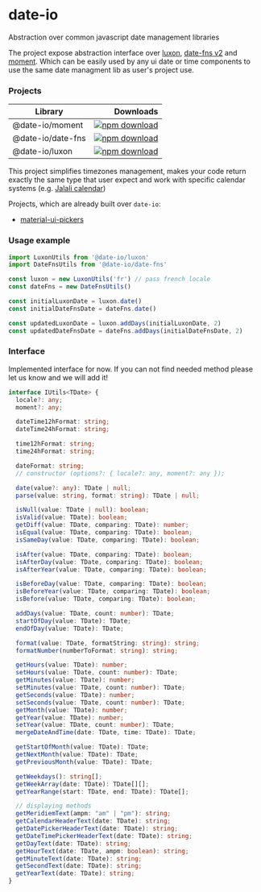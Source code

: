 # date-io
Abstraction over common javascript date management libraries 

The project expose abstraction interface over [luxon](https://moment.github.io/luxon/), [date-fns v2](https://github.com/date-fns/date-fns) and [moment](https://momentjs.com/).
Which can be easily used by any ui date or time components to use the same date managment lib as user's project use. 

### Projects
| Library       | Downloads  |
| ------------- | -----:|
| @date-io/moment | [![npm download](https://img.shields.io/npm/dm/@date-io/moment.svg)](https://www.npmjs.org/package/@date-io/moment) |
| @date-io/date-fns | [![npm download](https://img.shields.io/npm/dm/@date-io/date-fns.svg)](https://www.npmjs.org/package/@date-io/date-fns) |
| @date-io/luxon | [![npm download](https://img.shields.io/npm/dm/@date-io/luxon.svg)](https://www.npmjs.org/package/@date-io/luxon) |


This project simplifies timezones management, makes your code return exactly the same type that user expect and work with specific calendar systems (e.g. [Jalali calendar](https://en.wikipedia.org/wiki/Jalali_calendar)) 

Projects, which are already built over `date-io`: 
* [material-ui-pickers](https://github.com/dmtrKovalenko/material-ui-pickers)

### Usage example
```js
import LuxonUtils from '@date-io/luxon'
import DateFnsUtils from '@date-io/date-fns'

const luxon = new LuxonUtils('fr') // pass french locale 
const dateFns = new DateFnsUtils()

const initialLuxonDate = luxon.date()
const initialDateFnsDate = dateFns.date()

const updatedLuxonDate = luxon.addDays(initialLuxonDate, 2)
const updatedDateFnsDate = dateFns.addDays(initialDateFnsDate, 2)

```

### Interface

Implemented interface for now. If you can not find needed method please let us know and we will add it!

```ts
interface IUtils<TDate> {
  locale?: any;
  moment?: any;

  dateTime12hFormat: string;
  dateTime24hFormat: string;

  time12hFormat: string;
  time24hFormat: string;

  dateFormat: string;
  // constructor (options?: { locale?: any, moment?: any });

  date(value?: any): TDate | null;
  parse(value: string, format: string): TDate | null;

  isNull(value: TDate | null): boolean;
  isValid(value: TDate): boolean;
  getDiff(value: TDate, comparing: TDate): number;
  isEqual(value: TDate, comparing: TDate): boolean;
  isSameDay(value: TDate, comparing: TDate): boolean;

  isAfter(value: TDate, comparing: TDate): boolean;
  isAfterDay(value: TDate, comparing: TDate): boolean;
  isAfterYear(value: TDate, comparing: TDate): boolean;

  isBeforeDay(value: TDate, comparing: TDate): boolean;
  isBeforeYear(value: TDate, comparing: TDate): boolean;
  isBefore(value: TDate, comparing: TDate): boolean;

  addDays(value: TDate, count: number): TDate;
  startOfDay(value: TDate): TDate;
  endOfDay(value: TDate): TDate;

  format(value: TDate, formatString: string): string;
  formatNumber(numberToFormat: string): string;

  getHours(value: TDate): number;
  setHours(value: TDate, count: number): TDate;
  getMinutes(value: TDate): number;
  setMinutes(value: TDate, count: number): TDate;
  getSeconds(value: TDate): number;
  setSeconds(value: TDate, count: number): TDate;
  getMonth(value: TDate): number;
  getYear(value: TDate): number;
  setYear(value: TDate, count: number): TDate;
  mergeDateAndTime(date: TDate, time: TDate): TDate;

  getStartOfMonth(value: TDate): TDate;
  getNextMonth(value: TDate): TDate;
  getPreviousMonth(value: TDate): TDate;

  getWeekdays(): string[];
  getWeekArray(date: TDate): TDate[][];
  getYearRange(start: TDate, end: TDate): TDate[];

  // displaying methods
  getMeridiemText(ampm: "am" | "pm"): string;
  getCalendarHeaderText(date: TDate): string;
  getDatePickerHeaderText(date: TDate): string;
  getDateTimePickerHeaderText(date: TDate): string;
  getDayText(date: TDate): string;
  getHourText(date: TDate, ampm: boolean): string;
  getMinuteText(date: TDate): string;
  getSecondText(date: TDate): string;
  getYearText(date: TDate): string;
}
```
